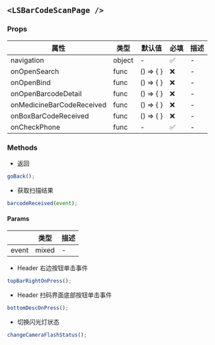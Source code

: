 ## `<LSBarCodeScanPage />`

### Props

| 属性                      | 类型   | 默认值    | 必填 | 描述 |
| ------------------------- | ------ | --------- | ---- | ---- |
| navigation                | object | -         | ✅   | -    |
| onOpenSearch              | func   | () => { } | ❌   | -    |
| onOpenBind                | func   | () => { } | ❌   | -    |
| onOpenBarcodeDetail       | func   | () => { } | ❌   | -    |
| onMedicineBarCodeReceived | func   | () => { } | ❌   | -    |
| onBoxBarCodeReceived      | func   | () => { } | ❌   | -    |
| onCheckPhone              | func   | -         | ✅   | -    |

### Methods

- 返回

```js
goBack();
```

- 获取扫描结果

```js
barcodeReceived(event);
```

#### Params

|       | 类型  | 描述 |
| ----- | ----- | ---- |
| event | mixed | -    |

- Header 右边按钮单击事件

```js
topBarRightOnPress();
```

- Header 扫码界面底部按钮单击事件

```js
bottomDescOnPress();
```

- 切换闪光灯状态

```js
changeCameraFlashStatus();
```
